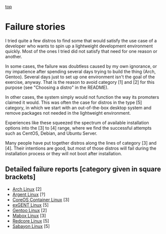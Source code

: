 [top](README.md)

# Failure stories

I tried quite a few distros to find some that would satisfy the use case of a developer who wants to spin up a lightweight development environment quickly. Most of the ones I tried did not satisfy that need for one reason or another. 

In some cases, the failure was doubtless caused by my own ignorance, or my impatience after spending several days trying to build the thing (Arch, Gentoo). Several days just to set up one environment isn't the goal of the exercise, anyway. That is the reason to avoid category [1] and [2] for this purpose (see "Choosing a distro" in the README). 

In other cases, the system simply would not function the way its promoters claimed it would. This was often the case for distros in the type [5] category, in which we start with an out-of-the-box desktop system and remove packages not needed in the lightweight environment. 

Experiences like these squeezed the spectrum of available installation options into the [3] to [4] range, where we find the successful attempts such as CentOS, Debian, and Ubuntu Server.

Many people have put together distros along the lines of category [3] and [4]. Their intentions are good, but most of those distros will fail during the installation process or they will not boot after installation. 

## Detailed failure reports [category given in square brackets]

- [Arch Linux](failures/archlinux-fail.md) [2]
- [Argent Linux](failures/argent-fail.md) [?]
- [CoreOS Container Linux](failures/coreos-fail.md) [3]
- [exGENT Linux](failures/exgent-fail.md) [5]
- [Gentoo Linux](failures/gentoo-fail.md) [2]
- [Mabox Linux](failures/mabox-fail.md) [3]
- [Redcore Linux](failures/redcore-fail.md) [5]
- [Sabayon Linux](failures/sabayon-fail.md) [5]
